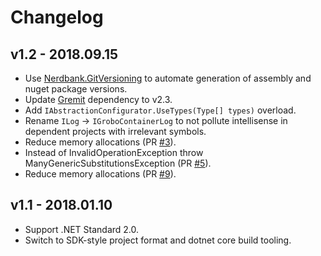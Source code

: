 # Changelog

## v1.2 - 2018.09.15
- Use [Nerdbank.GitVersioning](https://github.com/AArnott/Nerdbank.GitVersioning) to automate generation of assembly 
  and nuget package versions.
- Update [Gremit](https://github.com/skbkontur/gremit) dependency to v2.3.
- Add `IAbstractionConfigurator.UseTypes(Type[] types)` overload.
- Rename `ILog` -> `IGroboContainerLog` to not pollute intellisense in dependent projects with irrelevant symbols.
- Reduce memory allocations (PR [#3](https://github.com/skbkontur/GroboContainer/pull/3)).
- Instead of InvalidOperationException throw ManyGenericSubstitutionsException (PR [#5](https://github.com/skbkontur/GroboContainer/pull/5)).
- Reduce memory allocations (PR [#9](https://github.com/skbkontur/GroboContainer/pull/9)).

## v1.1 - 2018.01.10
- Support .NET Standard 2.0.
- Switch to SDK-style project format and dotnet core build tooling.
